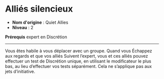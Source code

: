 # Alliés silencieux

 * **Nom d'origine** : Quiet Allies
 * **Niveau** : 2


<p><strong>Prérequis</strong> expert en Discrétion</p>
<hr>
<p>Vous êtes habile à vous déplacer avec un groupe. Quand vous Échappez aux regards et que vos alliés Suivent l’expert, vous et ces alliés pouvez effectuer un test de Discrétion unique, en utilisant le modificateur le plus bas, au lieu d’effectuer vos tests séparément. Cela ne s’applique pas aux jets d’initiative.</p>